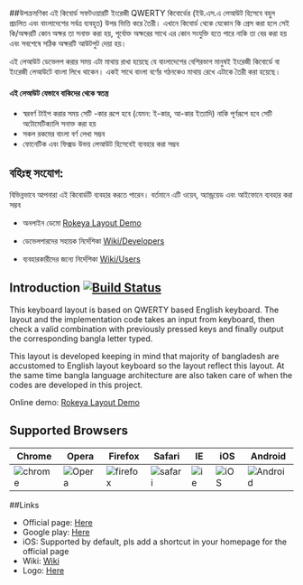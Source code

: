 ##উপক্রমণিকা
এই কিবোর্ড সফটওয়ারটি ইংরেজী QWERTY কিবোর্ডের (ইউ.এস.এ লেআউট হিসেবে বহুল প্রচলিত এবং বাংলাদেশের সর্বত্র ব্যবহৃত) উপর ভিত্তি করে তৈরী। এখানে কিবোর্ড থেকে যেকোন কি প্রেস করা হলে সেই কি/অক্ষরটি কোন অক্ষর তা সনাক্ত করা হয়, পূর্বোক্ত অক্ষরের সাথে এর কোন সংযুক্তি হতে পারে নাকি তা বের করা হয় এবং সবশেষে সঠিক অক্ষরটি আউটপুট দেয়া হয়।

এই লেআউট ডেভেলপ করার সময় এটা মাথায় রাখা হয়েছে যে বাংলাদেশের বেশিরভাগ মানুষই ইংরেজী কিবোর্ডে বা ইংরেজী লেআউটে বাংলা লিখে থাকেন। একই সাথে বাংলা বর্ণের গঠনকেও মাথায় রেখে এটাকে তৈরী করা হয়েছে।

#### এই লেআউট যেভাবে বাকিদের থেকে স্বতন্ত্র
 * স্বরবর্ণ টাইপ করার সময় সেটি -কার রূপে হবে (যেমন: ই-কার, আ-কার ইত্যাদি) নাকি পূর্ণরূপে হবে সেটি অটোমেটিক্যালি সনাক্ত করা হয়
 * সকল রকমের বাংলা বর্ণ লেখা সম্ভব
 * ফোনেটিক এবং ফিক্সড উভয় লেআউট হিসেবেই ব্যবহার করা সম্ভব


## বহিঃস্থ সংযোগ:
বিভিন্নভাবে আপনারা এই কিবোর্ডটি ব্যবহার করতে পারেন। বর্তমানে এটি ওয়েব, অ্যান্ড্রয়েড এবং আইফোনে ব্যবহার করা সম্ভব
* অনলাইন ডেমো
[Rokeya Layout Demo](http://rokeya-keyboard-layout.mythicangel.com/#online-demo)

* ডেভেলপারদের সহায়ক নির্দেশিকা
[Wiki/Developers](https://github.com/MythicAngel/rokeya-keyboard-layout/wiki/Developers)

* ব্যবহারকারীদের জন্যে নির্দেশিকা
[Wiki/Users](https://github.com/MythicAngel/rokeya-keyboard-layout/wiki/Type-Instruction)


## Introduction [![Build Status](https://travis-ci.org/MythicAngel/rokeya-keyboard-layout.svg?branch=master)](https://travis-ci.org/MythicAngel/rokeya-keyboard-layout)
This keyboard layout is based on QWERTY based English keyboard. The layout and the implementation code takes an input from keyboard, then check a valid combination with previously pressed keys and finally output the corresponding bangla letter typed.

This layout is developed keeping in mind that majority of bangladesh are accustomed to English layout keyboard so the layout reflect this layout. At the same time bangla language architecture are also taken care of when the codes are developed in this project.

Online demo: [Rokeya Layout Demo](http://rokeya-keyboard-layout.mythicangel.com/#online-demo)

## Supported Browsers

Chrome  | Opera | Firefox | Safari | IE | iOS | Android 
-------- | -------- | -------- | -------- | -------- | -------- | --------
![chrome](http://browserbadge.com/chrome/2) | ![Opera](http://browserbadge.com/opera/10) | ![firefox](http://browserbadge.com/firefox/4) | ![safari](http://browserbadge.com/safari/5) |  ![ie](http://browserbadge.com/ie/9) | ![iOS](http://browserbadge.com/mobile-safari/4) | ![Android](http://browserbadge.com/android/17)


##Links

* Official page: [Here](http://rokeya-keyboard-layout.mythicangel.com/#online-demo)
* Google play: [Here](https://play.google.com/store/apps/details?id=org.buetian.rokeyalayout)
* iOS: Supported by default, pls add a shortcut in your homepage for the official page
* Wiki: [Wiki](https://github.com/MythicAngel/rokeya-keyboard-layout/wiki)
* Logo: [Here](https://openclipart.org/detail/240540/orange-squares-1)
